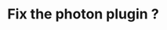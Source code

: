 ---
title: 'Fix the photon plugin ?'
redirect_to:
  - 'https://discuss.pencil2d.org/t/fix-the-photon-plugin/885'
---